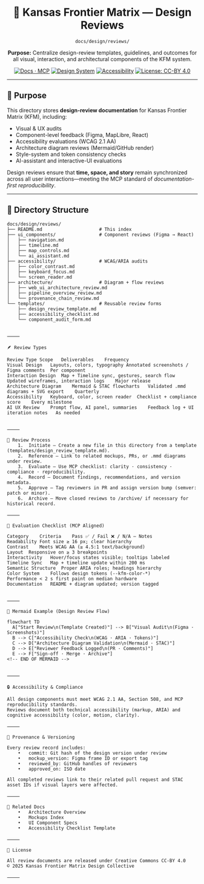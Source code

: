 <div align="center">

# 🧩 Kansas Frontier Matrix — Design Reviews  
`docs/design/reviews/`

**Purpose:** Centralize design-review templates, guidelines, and outcomes for all visual, interaction, and architectural components of the KFM system.

[![Docs · MCP](https://img.shields.io/badge/Docs-MCP-blue)](../../)
[![Design System](https://img.shields.io/badge/Design-System-green)](../)
[![Accessibility](https://img.shields.io/badge/WCAG-2.1AA-compliant-yellow)](#accessibility)
[![License: CC-BY 4.0](https://img.shields.io/badge/License-CC-BY-4.0-lightgrey)](../../LICENSE)

</div>

---

## 🎯 Purpose

This directory stores **design-review documentation** for Kansas Frontier Matrix (KFM), including:

* Visual & UX audits  
* Component-level feedback (Figma, MapLibre, React)  
* Accessibility evaluations (WCAG 2.1 AA)  
* Architecture diagram reviews (Mermaid/GitHub render)  
* Style-system and token consistency checks  
* AI-assistant and interactive-UI evaluations  

Design reviews ensure that **time, space, and story** remain synchronized across all user interactions—meeting the MCP standard of *documentation-first reproducibility*.

---

## 🧭 Directory Structure

```text
docs/design/reviews/
├── README.md                     # This index
├── ui_components/                # Component reviews (Figma → React)
│   ├── navigation.md
│   ├── timeline.md
│   ├── map_controls.md
│   └── ai_assistant.md
├── accessibility/                # WCAG/ARIA audits
│   ├── color_contrast.md
│   ├── keyboard_focus.md
│   └── screen_reader.md
├── architecture/                 # Diagram + flow reviews
│   ├── web_ui_architecture_review.md
│   ├── pipeline_overview_review.md
│   └── provenance_chain_review.md
└── templates/                    # Reusable review forms
    ├── design_review_template.md
    ├── accessibility_checklist.md
    └── component_audit_form.md


⸻

🪶 Review Types

Review Type	Scope	Deliverables	Frequency
Visual Design	Layouts, colors, typography	Annotated screenshots / Figma comments	Per component
Interaction Design	Map + Timeline sync, gestures, search flow	Updated wireframes, interaction logs	Major release
Architecture Diagram	Mermaid & STAC flowcharts	Validated .mmd diagrams + SVG export	Quarterly
Accessibility	Keyboard, color, screen reader	Checklist + compliance score	Every milestone
AI UX Review	Prompt flow, AI panel, summaries	Feedback log + UI iteration notes	As needed


⸻

🧩 Review Process
	1.	Initiate — Create a new file in this directory from a template (templates/design_review_template.md).
	2.	Reference — Link to related mockups, PRs, or .mmd diagrams under review.
	3.	Evaluate — Use MCP checklist: clarity · consistency · compliance · reproducibility.
	4.	Record — Document findings, recommendations, and version metadata.
	5.	Approve — Tag reviewers in PR and assign version bump (semver: patch or minor).
	6.	Archive — Move closed reviews to /archive/ if necessary for historical record.

⸻

🧠 Evaluation Checklist (MCP Aligned)

Category	Criteria	Pass ✅ / Fail ❌ / N/A – Notes
Readability	Font size ≥ 16 px; clear hierarchy	
Contrast	Meets WCAG AA (≥ 4.5:1 text/background)	
Layout	Responsive on ≥ 3 breakpoints	
Interactivity	Hover/focus states visible; tooltips labeled	
Timeline Sync	Map + timeline update within 200 ms	
Semantic Structure	Proper ARIA roles; headings hierarchy	
Color System	Follows design tokens (--kfm-color-*)	
Performance	< 2 s first paint on median hardware	
Documentation	README + diagram updated; version tagged	


⸻

🧩 Mermaid Example (Design Review Flow)

flowchart TD
  A["Start Review\n(Template Created)"] --> B["Visual Audit\n(Figma · Screenshots)"]
  B --> C["Accessibility Check\n(WCAG · ARIA · Tokens)"]
  C --> D["Architecture Diagram Validation\n(Mermaid · STAC)"]
  D --> E["Reviewer Feedback Logged\n(PR · Comments)"]
  E --> F["Sign-off · Merge · Archive"]
<!-- END OF MERMAID -->


⸻

🔒 Accessibility & Compliance

All design components must meet WCAG 2.1 AA, Section 508, and MCP reproducibility standards.
Reviews document both technical accessibility (markup, ARIA) and cognitive accessibility (color, motion, clarity).

⸻

🧾 Provenance & Versioning

Every review record includes:
	•	commit: Git hash of the design version under review
	•	mockup_version: Figma frame ID or export tag
	•	reviewed_by: GitHub handles of reviewers
	•	approved_on: ISO date

All completed reviews link to their related pull request and STAC asset IDs if visual layers were affected.

⸻

🧰 Related Docs
	•	Architecture Overview
	•	Mockups Index
	•	UI Component Specs
	•	Accessibility Checklist Template

⸻

🪪 License

All review documents are released under Creative Commons CC-BY 4.0
© 2025 Kansas Frontier Matrix Design Collective

⸻




